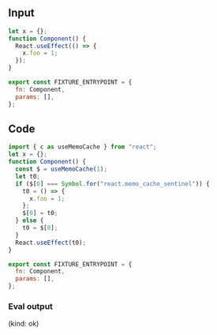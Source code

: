 
## Input

```javascript
let x = {};
function Component() {
  React.useEffect(() => {
    x.foo = 1;
  });
}

export const FIXTURE_ENTRYPOINT = {
  fn: Component,
  params: [],
};

```

## Code

```javascript
import { c as useMemoCache } from "react";
let x = {};
function Component() {
  const $ = useMemoCache(1);
  let t0;
  if ($[0] === Symbol.for("react.memo_cache_sentinel")) {
    t0 = () => {
      x.foo = 1;
    };
    $[0] = t0;
  } else {
    t0 = $[0];
  }
  React.useEffect(t0);
}

export const FIXTURE_ENTRYPOINT = {
  fn: Component,
  params: [],
};

```
      
### Eval output
(kind: ok) 